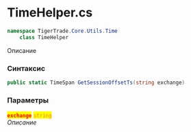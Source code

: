 
# TimeHelper.cs
```csharp
namespace TigerTrade.Core.Utils.Time  
    class TimeHelper
```

Описание

### Синтаксис
```csharp
public static TimeSpan GetSessionOffsetTs(string exchange)
```

### Параметры  
<mark style="color:red;">**`exchange`**</mark> <mark style="color:coral;">`string`</mark>  
 *Описание*  
  

                    
                    
